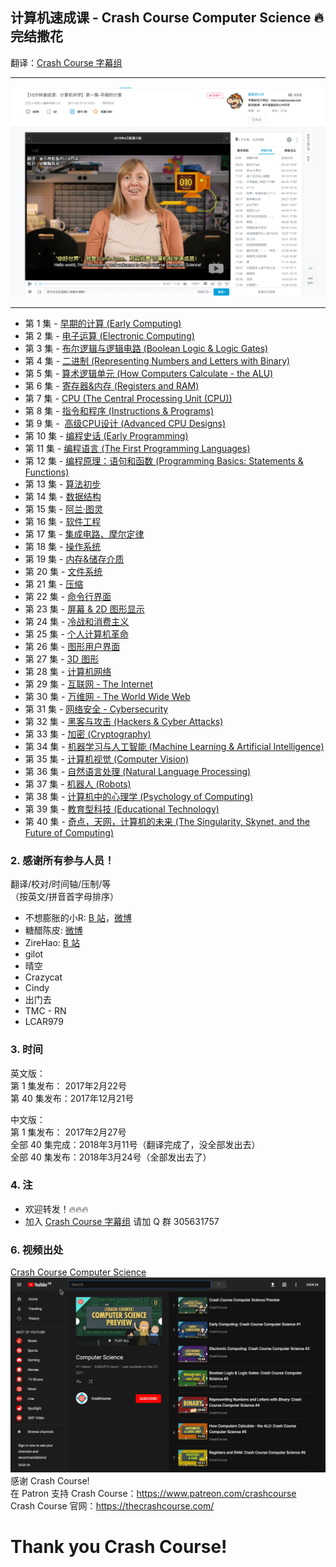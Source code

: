## 计算机速成课 - Crash Course Computer Science :fire: 完结撒花
翻译：[Crash Course 字幕组](http://weibo.com/u/5237129097/home?wvr=5)    

---

![中文字幕 B 站截图](/image/chinese.png)   

---

* 第 1 集 - [早期的计算 (Early Computing)](https://www.bilibili.com/video/av8861057/)
* 第 2 集 - [电子运算 (Electronic Computing)](https://www.bilibili.com/video/av9066628/)
* 第 3 集 - [布尔逻辑与逻辑电路 (Boolean Logic & Logic Gates)](https://www.bilibili.com/video/av11557339/)
* 第 4 集 - [二进制 (Representing Numbers and Letters with Binary)](https://www.bilibili.com/video/av11592079/)
* 第 5 集 - [算术逻辑单元 (How Computers Calculate - the ALU)](https://www.bilibili.com/video/av12742941/)
* 第 6 集 - [寄存器&内存 (Registers and RAM)](https://www.bilibili.com/video/av12881796/)
* 第 7 集 - [CPU (The Central Processing Unit (CPU))](https://www.bilibili.com/video/av12881976/)
* 第 8 集 - [指令和程序 (Instructions & Programs)](https://www.bilibili.com/video/av9875360/)
* 第 9 集 -  [高级CPU设计 (Advanced CPU Designs)](https://www.bilibili.com/video/av11867964/)
* 第 10 集 - [编程史话 (Early Programming)](https://www.bilibili.com/video/av13582556/)
* 第 11 集 - [编程语言 (The First Programming Languages)](https://www.bilibili.com/video/av14228148/)
* 第 12 集 - [编程原理：语句和函数 (Programming Basics: Statements & Functions)](https://www.bilibili.com/video/av14885759/)
* 第 13 集 - [算法初步](https://www.bilibili.com/video/av15987761/)
* 第 14 集 - [数据结构](https://www.bilibili.com/video/av15987774/)
* 第 15 集 - [阿兰·图灵](https://www.bilibili.com/video/av16090115/)
* 第 16 集 - [软件工程](https://www.bilibili.com/video/av16751202/)
* 第 17 集 - [集成电路、摩尔定律](https://www.bilibili.com/video/av17186768)
* 第 18 集 - [操作系统](https://www.bilibili.com/video/av17192468)
* 第 19 集 - [内存&储存介质](https://www.bilibili.com/video/av17192483/)
* 第 20 集 - [文件系统](https://www.bilibili.com/video/av17209268/)
* 第 21 集 - [压缩](https://www.bilibili.com/video/av17192511/)
* 第 22 集 - [命令行界面](https://www.bilibili.com/video/av17451718/)
* 第 23 集 - [屏幕 & 2D 图形显示](https://www.bilibili.com/video/av17476087/)
* 第 24 集 - [冷战和消费主义](https://www.bilibili.com/video/av15637307/)
* 第 25 集 - [个人计算机革命](https://www.bilibili.com/video/av18789303/)
* 第 26 集 - [图形用户界面](https://www.bilibili.com/video/av19035296/)
* 第 27 集 - [3D 图形](https://www.bilibili.com/video/av19164942/)
* 第 28 集 - [计算机网络](https://www.bilibili.com/video/av19209394/)
* 第 29 集 - [互联网 - The Internet](https://www.bilibili.com/video/av20716104/)
* 第 30 集 - [万维网 - The World Wide Web](https://www.bilibili.com/video/av20767130/)
* 第 31 集 - [网络安全 - Cybersecurity](https://www.bilibili.com/video/av20785456/)
* 第 32 集 - [黑客与攻击 (Hackers & Cyber Attacks)](https://www.bilibili.com/video/av20831479/)
* 第 33 集 - [加密 (Cryptography)](https://www.bilibili.com/video/av20882310/)
* 第 34 集 - [机器学习与人工智能 (Machine Learning & Artificial Intelligence)](https://www.bilibili.com/video/av20922906)
* 第 35 集 - [计算机视觉 (Computer Vision)](https://www.bilibili.com/video/av20974735)
* 第 36 集 - [自然语言处理 (Natural Language Processing)](https://www.bilibili.com/video/av21004070)
* 第 37 集 - [机器人 (Robots)](https://www.bilibili.com/video/av21043523)
* 第 38 集 - [计算机中的心理学 (Psychology of Computing)](https://www.bilibili.com/video/av21066931)
* 第 39 集 - [教育型科技 (Educational Technology)](https://www.bilibili.com/video/av21103744)
* 第 40 集 - [奇点，天网，计算机的未来 (The Singularity, Skynet, and the Future of Computing)](https://www.bilibili.com/video/av21126704)

### 2. 感谢所有参与人员！
翻译/校对/时间轴/压制/等  
（按英文/拼音首字母排序） 

* 不想膨胀的小R: [B 站](https://space.bilibili.com/5385034#!/video)，[微博](https://weibo.com/u/2207493917)
* 糖醋陈皮: [微博](https://weibo.com/2004104451)
* ZireHao: [B 站](http://space.bilibili.com/27167876#!/)     
* gilot
* 晴空
* Crazycat
* Cindy
* 出门去
* TMC - RN
* LCAR979


### 3. 时间
英文版：    
第 1 集发布： 2017年2月22号    
第 40 集发布：2017年12月21号     

中文版：     
第 1 集发布：   2017年2月27号       
全部 40 集完成：2018年3月11号（翻译完成了，没全部发出去）        
全部 40 集发布：2018年3月24号（全部发出去了）       

### 4. 注
* 欢迎转发！:fire::fire::fire:
* 加入 [Crash Course 字幕组](http://weibo.com/u/5237129097/home?wvr=5) 请加 Q 群 305631757       


### 6. 视频出处
[Crash Course Computer Science](https://www.youtube.com/playlist?list=PLME-KWdxI8dcaHSzzRsNuOLXtM2Ep_C7a)     
![英文 Crash Course CS](/image/english.png)       
感谢 Crash Course! <br>
在 Patron 支持 Crash Course：https://www.patreon.com/crashcourse  <br/>
Crash Course 官网：https://thecrashcourse.com/  <br/>

# Thank you Crash Course!
